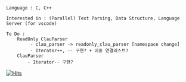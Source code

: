     Language : C, C++
    
    Interested in : (Parallel) Text Parsing, Data Structure, Language Server (for vscode)
    
    To Do :
        ReadOnly ClauParser
             - clau_parser -> readonly_clau_parser [namespace change]
             - Iterator++, -- 구현? + 이중 연결리스트?
        ClauParser 
            - Iterator-- 구현?

       
 [![Hits](https://hits.seeyoufarm.com/api/count/incr/badge.svg?url=https://github.com/vztpv)](https://hits.seeyoufarm.com)                      
